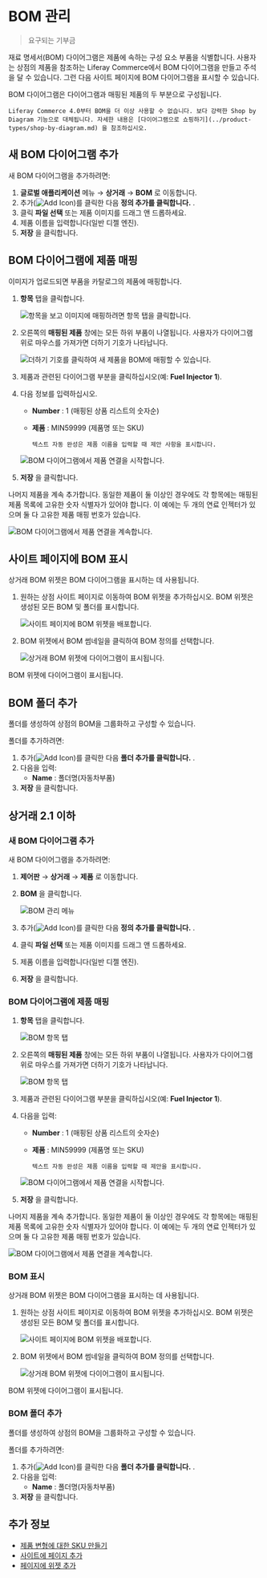 # BOM 관리

> 요구되는 기부금

재료 명세서(BOM) 다이어그램은 제품에 속하는 구성 요소 부품을 식별합니다. 사용자는 상점의 제품을 참조하는 Liferay Commerce에서 BOM 다이어그램을 만들고 주석을 달 수 있습니다. 그런 다음 사이트 페이지에 BOM 다이어그램을 표시할 수 있습니다.

BOM 다이어그램은 다이어그램과 매핑된 제품의 두 부분으로 구성됩니다.

```{important}
Liferay Commerce 4.0부터 BOM을 더 이상 사용할 수 없습니다. 보다 강력한 Shop by Diagram 기능으로 대체됩니다. 자세한 내용은 [다이어그램으로 쇼핑하기](../product-types/shop-by-diagram.md) 을 참조하십시오. 
```

## 새 BOM 다이어그램 추가

새 BOM 다이어그램을 추가하려면:

1. **글로벌 애플리케이션** 메뉴 &rarr; **상거래** &rarr; **BOM** 로 이동합니다.
1. 추가(![Add Icon](../../../images/icon-add.png))를 클릭한 다음 **정의 추가를 클릭합니다.** .
1. 클릭 **파일 선택** 또는 제품 이미지를 드래그 앤 드롭하세요.
1. 제품 이름을 입력합니다(일반 디젤 엔진).
1. **저장** 을 클릭합니다.

## BOM 다이어그램에 제품 매핑

이미지가 업로드되면 부품을 카탈로그의 제품에 매핑합니다.

1. **항목** 탭을 클릭합니다.

    ![항목을 보고 이미지에 매핑하려면 항목 탭을 클릭합니다.](./managing-boms/images/02.png)

2. 오른쪽의 **매핑된 제품** 창에는 모든 하위 부품이 나열됩니다. 사용자가 다이어그램 위로 마우스를 가져가면 더하기 기호가 나타납니다.

    ![더하기 기호를 클릭하여 새 제품을 BOM에 매핑할 수 있습니다.](./managing-boms/images/03.png)

3. 제품과 관련된 다이어그램 부분을 클릭하십시오(예: **Fuel Injector 1**).

4. 다음 정보를 입력하십시오.

    * **Number** : 1 (매핑된 상품 리스트의 숫자순)
    * **제품** : MIN59999 (제품명 또는 SKU)

      ```{tip}
      텍스트 자동 완성은 제품 이름을 입력할 때 제안 사항을 표시합니다.
      ```

    ![BOM 다이어그램에서 제품 연결을 시작합니다.](./managing-boms/images/04.png)

5. **저장** 을 클릭합니다.

나머지 제품을 계속 추가합니다. 동일한 제품이 둘 이상인 경우에도 각 항목에는 매핑된 제품 목록에 고유한 숫자 식별자가 있어야 합니다. 이 예에는 두 개의 연료 인젝터가 있으며 둘 다 고유한 제품 매핑 번호가 있습니다.

![BOM 다이어그램에서 제품 연결을 계속합니다.](./managing-boms/images/05.png)

## 사이트 페이지에 BOM 표시

상거래 BOM 위젯은 BOM 다이어그램을 표시하는 데 사용됩니다.

1. 원하는 상점 사이트 페이지로 이동하여 BOM 위젯을 추가하십시오. BOM 위젯은 생성된 모든 BOM 및 폴더를 표시합니다.

    ![사이트 페이지에 BOM 위젯을 배포합니다.](./managing-boms/images/06.png)

1. BOM 위젯에서 BOM 썸네일을 클릭하여 BOM 정의를 선택합니다.

    ![상거래 BOM 위젯에 다이어그램이 표시됩니다.](./managing-boms/images/07.png)

BOM 위젯에 다이어그램이 표시됩니다.

## BOM 폴더 추가

폴더를 생성하여 상점의 BOM을 그룹화하고 구성할 수 있습니다.

폴더를 추가하려면:

1. 추가(![Add Icon](../../../images/icon-add.png))를 클릭한 다음 **폴더 추가를 클릭합니다.** .
1. 다음을 입력:
    * **Name** : 폴더명(자동차부품)
1. **저장** 을 클릭합니다.

## 상거래 2.1 이하

### 새 BOM 다이어그램 추가

새 BOM 다이어그램을 추가하려면:

1. **제어판** &rarr; **상거래** &rarr; **제품** 로 이동합니다.
1. **BOM** 을 클릭합니다.

    ![BOM 관리 메뉴](./managing-boms/images/01.png)

1. 추가(![Add Icon](../../../images/icon-add.png))를 클릭한 다음 **정의 추가를 클릭합니다.** .
1. 클릭 **파일 선택** 또는 제품 이미지를 드래그 앤 드롭하세요.
1. 제품 이름을 입력합니다(일반 디젤 엔진).
1. **저장** 을 클릭합니다.

### BOM 다이어그램에 제품 매핑

1. **항목** 탭을 클릭합니다.

    ![BOM 항목 탭](./managing-boms/images/02.png)

1. 오른쪽의 **매핑된 제품** 창에는 모든 하위 부품이 나열됩니다. 사용자가 다이어그램 위로 마우스를 가져가면 더하기 기호가 나타납니다.

    ![BOM 항목 탭](./managing-boms/images/03.png)

1. 제품과 관련된 다이어그램 부분을 클릭하십시오(예: **Fuel Injector 1**).

1. 다음을 입력:

    * **Number** : 1 (매핑된 상품 리스트의 숫자순)
    * **제품** : MIN59999 (제품명 또는 SKU)

      ```{tip}
      텍스트 자동 완성은 제품 이름을 입력할 때 제안을 표시합니다.
      ```

    ![BOM 다이어그램에서 제품 연결을 시작합니다.](./managing-boms/images/04.png)

1. **저장** 을 클릭합니다.

나머지 제품을 계속 추가합니다. 동일한 제품이 둘 이상인 경우에도 각 항목에는 매핑된 제품 목록에 고유한 숫자 식별자가 있어야 합니다. 이 예에는 두 개의 연료 인젝터가 있으며 둘 다 고유한 제품 매핑 번호가 있습니다.

![BOM 다이어그램에서 제품 연결을 계속합니다.](./managing-boms/images/05.png)

### BOM 표시

상거래 BOM 위젯은 BOM 다이어그램을 표시하는 데 사용됩니다.

1. 원하는 상점 사이트 페이지로 이동하여 BOM 위젯을 추가하십시오. BOM 위젯은 생성된 모든 BOM 및 폴더를 표시합니다.

    ![사이트 페이지에 BOM 위젯을 배포합니다.](./managing-boms/images/06.png)

1. BOM 위젯에서 BOM 썸네일을 클릭하여 BOM 정의를 선택합니다.

    ![상거래 BOM 위젯에 다이어그램이 표시됩니다.](./managing-boms/images/07.png)

BOM 위젯에 다이어그램이 표시됩니다.

### BOM 폴더 추가

폴더를 생성하여 상점의 BOM을 그룹화하고 구성할 수 있습니다.

폴더를 추가하려면:

1. 추가(![Add Icon](../../../images/icon-add.png))를 클릭한 다음 **폴더 추가를 클릭합니다.** .
1. 다음을 입력:
    * **Name** : 폴더명(자동차부품)
1. **저장** 을 클릭합니다.

## 추가 정보

* [제품 변형에 대한 SKU 만들기](./creating-skus-for-product-variants.md)
* [사이트에 페이지 추가](https://learn.liferay.com/dxp/latest/ko/site-building/creating-pages/adding-pages/adding-a-page-to-a-site.html)
* [페이지에 위젯 추가](https://learn.liferay.com/dxp/latest/ko/site-building/creating-pages/using-widget-pages/adding-widgets-to-a-page.html)
